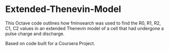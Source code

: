 # Extended-Thenevin-Model
This Octave code outlines how fminsearch was used to find the R0, R1, R2, C1, C2 values in an extended Thenevin model of a cell that had undergone a pulse charge and discharge.

Based on code built for a Coursera Project.
